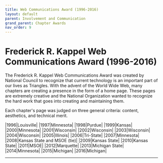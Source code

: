 ```yaml
---
title: Web Communications Award (1996-2016)
layout: default
parent: Involvement and Communication
grand_parent: Chapter Awards
nav_order: 9
---
```

# Frederick R.  Kappel Web Communications Award (1996-2016)

The Frederick R.  Kappel Web Communications
Award was created by National Council to recognize that current
technology is an important part of our lives as Triangles.  With the
advent of the World Wide Web, many chapters are creating a presence in the
form of a home page.  These pages are extremely creative and the National
Organization wanted to recognize the hard work that goes into creating and
maintaining them.

Each chapter's page was judged on three general criteria: content,
aesthetics, and technical merit.

|1996|Louisville|
|1997|Minnesota|
|1998|Purdue|
|1999|Kansas|
|2000|Minnesota|
|2001|Wisconsin|
|2002|Wisconsin|
|2003|Wisconsin|
|2004|Wisconsin|
|2005|Illinois|
|2006|Tri-State|
|2007|Minnesota|
|2008|Kansas State and MSOE (tie)|
|2009|Kansas State|
|2010|Kansas State|
|2011|MSOE|
|2012|Marquette|
|2013|Michigan State|
|2014|Minnesota|
|2015|Michigan|
|2016|Michigan|

----